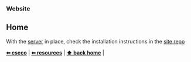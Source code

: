 ### Website


## Home

With the [server](https://github.com/cseco/cseco/blob/master/resources/SERVER.md) in place, check the installation instructions in the [site repo](https://github.com/cseco/site)

**[⬅ cseco](http://github.com/cseco/cseco/tree/dev)** | **[⬅ resources](http://github.com/cseco/cseco/tree/dev/resources)** | **[⬆ back home](#home)** |